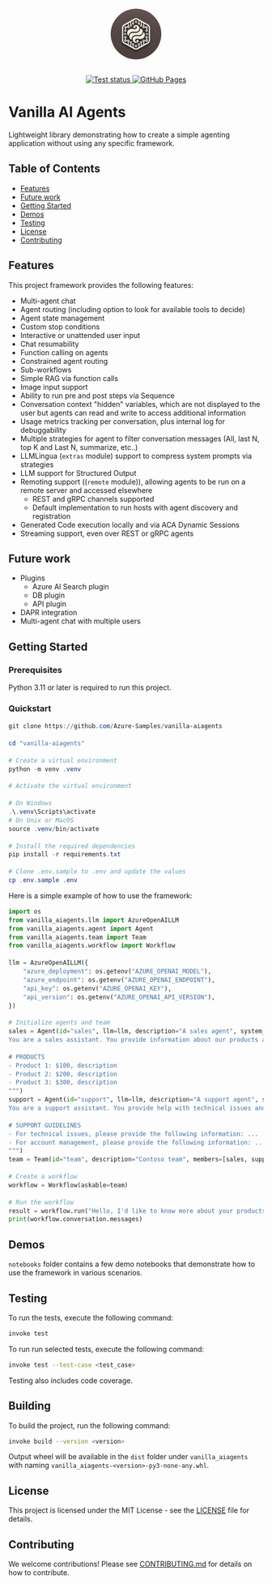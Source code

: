 <div style="text-align: center; margin: 2em 0;">
  <img src="logo.png" alt="Vanilla Agents Logo" width="100" style="margin-bottom: 1em; border-radius: 50%;" />
  <p>
    <a href="https://github.com/Azure-Samples/vanilla-aiagents/actions/workflows/pytest.yml">
      <img src="https://github.com/Azure-Samples/vanilla-aiagents/actions/workflows/pytest.yml/badge.svg" alt="Test status" />
    </a>
    <!-- <a href="https://codecov.io/gh/<your-username>/<your-repo>">
      <img src="https://codecov.io/gh/<your-username>/<your-repo>/branch/main/graph/badge.svg?token=<your-codecov-token>" alt="codecov" />
    </a> -->
    <a href="https://Azure-Samples.github.io/vanilla-aiagents/">
      <img src="https://img.shields.io/badge/GitHub%20Pages-Online-success" alt="GitHub Pages" />
    </a>
  </p>
</div>

# Vanilla AI Agents

Lightweight library demonstrating how to create a simple agenting application without using any specific framework.

## Table of Contents

- [Features](#features)
- [Future work](#future-work)
- [Getting Started](#getting-started)
- [Demos](#demos)
- [Testing](#testing)
- [License](#license)
- [Contributing](#contributing)

## Features

This project framework provides the following features:

- Multi-agent chat
- Agent routing (including option to look for available tools to decide)
- Agent state management
- Custom stop conditions
- Interactive or unattended user input
- Chat resumability
- Function calling on agents
- Constrained agent routing
- Sub-workflows
- Simple RAG via function calls
- Image input support
- Ability to run pre and post steps via Sequence
- Conversation context "hidden" variables, which are not displayed to the user but agents can read and write to access additional information
- Usage metrics tracking per conversation, plus internal log for debuggability
- Multiple strategies for agent to filter conversation messages (All, last N, top K and Last N, summarize, etc..)
- LLMLingua (`extras` module) support to compress system prompts via strategies
- LLM support for Structured Output
- Remoting support ((`remote` module)), allowing agents to be run on a remote server and accessed elsewhere
  - REST and gRPC channels supported
  - Default implementation to run hosts with agent discovery and registration
- Generated Code execution locally and via ACA Dynamic Sessions
- Streaming support, even over REST or gRPC agents

## Future work

- Plugins
  - Azure AI Search plugin
  - DB plugin
  - API plugin
- DAPR integration
- Multi-agent chat with multiple users

## Getting Started

### Prerequisites

Python 3.11 or later is required to run this project.

### Quickstart

```powershell
git clone https://github.com/Azure-Samples/vanilla-aiagents

cd "vanilla-aiagents"

# Create a virtual environment
python -m venv .venv

# Activate the virtual environment

# On Windows
.\.venv\Scripts\activate
# On Unix or MacOS
source .venv/bin/activate

# Install the required dependencies
pip install -r requirements.txt

# Clone .env.sample to .env and update the values
cp .env.sample .env
```

Here is a simple example of how to use the framework:

```python
import os
from vanilla_aiagents.llm import AzureOpenAILLM
from vanilla_aiagents.agent import Agent
from vanilla_aiagents.team import Team
from vanilla_aiagents.workflow import Workflow

llm = AzureOpenAILLM({
    "azure_deployment": os.getenv("AZURE_OPENAI_MODEL"),
    "azure_endpoint": os.getenv("AZURE_OPENAI_ENDPOINT"),
    "api_key": os.getenv("AZURE_OPENAI_KEY"),
    "api_version": os.getenv("AZURE_OPENAI_API_VERSION"),
})

# Initialize agents and team
sales = Agent(id="sales", llm=llm, description="A sales agent", system_message="""
You are a sales assistant. You provide information about our products and services.

# PRODUCTS
- Product 1: $100, description
- Product 2: $200, description
- Product 3: $300, description
""")
support = Agent(id="support", llm=llm, description="A support agent", system_message="""
You are a support assistant. You provide help with technical issues and account management.

# SUPPORT GUIDELINES
- For technical issues, please provide the following information: ...
- For account management, please provide the following information: ...
""")
team = Team(id="team", description="Contoso team", members=[sales, support], llm=llm)

# Create a workflow
workflow = Workflow(askable=team)

# Run the workflow
result = workflow.run("Hello, I'd like to know more about your products.")
print(workflow.conversation.messages)
```

## Demos

`notebooks` folder contains a few demo notebooks that demonstrate how to use the framework in various scenarios.

## Testing

To run the tests, execute the following command:

```bash
invoke test
```

To run run selected tests, execute the following command:

```bash
invoke test --test-case <test_case>
```

Testing also includes code coverage.

## Building

To build the project, run the following command:

```bash
invoke build --version <version>
```

Output wheel will be available in the `dist` folder under `vanilla_aiagents` with naming `vanilla_aiagents-<version>-py3-none-any.whl`.

## License

This project is licensed under the MIT License - see the [LICENSE](LICENSE) file for details.

## Contributing

We welcome contributions! Please see [CONTRIBUTING.md](CONTRIBUTING.md) for details on how to contribute.
